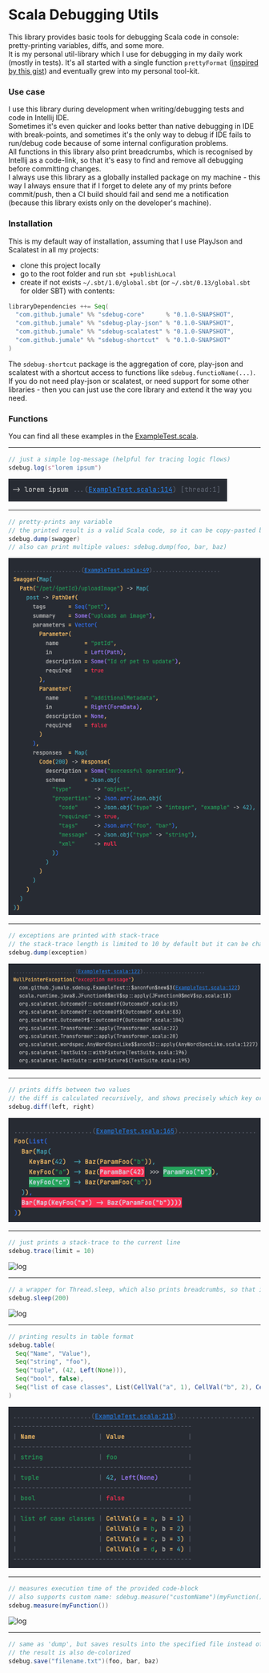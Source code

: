 # Scala Debugging Utils

This library provides basic tools for debugging Scala code in console: pretty-printing variables, diffs, and some more.<br>
It is my personal util-library which I use for debugging in my daily work (mostly in tests). It's all started with 
a single function `prettyFormat` ([inspired by this gist](https://gist.github.com/carymrobbins/7b8ed52cd6ea186dbdf8)) 
and eventually grew into my personal tool-kit.

### Use case
I use this library during development when writing/debugging tests and code in Intellij IDE.<br>
Sometimes it's even quicker and looks better than native debugging in IDE with break-points, and sometimes it's the only way to debug
if IDE fails to run/debug code because of some internal configuration problems.<br>
All functions in this library also print breadcrumbs, which is recognised by Intellij as a code-link, so that it's easy to find
and remove all debugging before committing changes.<br>
I always use this library as a globally installed package on my machine - this way I always ensure that if I forget to
delete any of my prints before commit/push, then a CI build should fail and send me a notification (because this library exists 
only on the developer's machine).

### Installation
This is my default way of installation, assuming that I use PlayJson and Scalatest in all my projects:
- clone this project locally
- go to the root folder and run `sbt +publishLocal`
- create if not exists `~/.sbt/1.0/global.sbt` (or `~/.sbt/0.13/global.sbt` for older SBT) with contents:
```scala
libraryDependencies ++= Seq(
  "com.github.jumale" %% "sdebug-core"      % "0.1.0-SNAPSHOT",
  "com.github.jumale" %% "sdebug-play-json" % "0.1.0-SNAPSHOT",
  "com.github.jumale" %% "sdebug-scalatest" % "0.1.0-SNAPSHOT",
  "com.github.jumale" %% "sdebug-shortcut"  % "0.1.0-SNAPSHOT"
)
```
The `sdebug-shortcut` package is the aggregation of core, play-json and scalatest with a shortcut access to functions
like `sdebug.functioName(...)`. If you do not need play-json or scalatest, or need support for some other libraries - then
you can just use the core library and extend it the way you need.

### Functions
You can find all these examples in the [ExampleTest.scala](./core/src/test/scala/com/github/jumale/sdebug/ExampleTest.scala).

---
```scala
// just a simple log-message (helpful for tracing logic flows)
sdebug.log(s"lorem ipsum")
```
![log](./doc/screenshot/log.png)

---
```scala
// pretty-prints any variable
// the printed result is a valid Scala code, so it can be copy-pasted back to IDE if needed
sdebug.dump(swagger)
// also can print multiple values: sdebug.dump(foo, bar, baz)
```
![log](./doc/screenshot/dump.png)

---
```scala
// exceptions are printed with stack-trace
// the stack-trace length is limited to 10 by default but it can be changed via render-params 
sdebug.dump(exception)
```
![log](./doc/screenshot/dumpException.png)

---
```scala
// prints diffs between two values
// the diff is calculated recursively, and shows precisely which key or value has been changed/added/deleted
sdebug.diff(left, right)
```
![log](./doc/screenshot/diff.png)

---
```scala
// just prints a stack-trace to the current line 
sdebug.trace(limit = 10)
```
![log](./doc/screenshot/trace.png)

---
```scala
// a wrapper for Thread.sleep, which also prints breadcrumbs, so that it can't be accidentally forgotten in code 
sdebug.sleep(200)
```
![log](./doc/screenshot/sleep.png)

---
```scala
// printing results in table format 
sdebug.table(
  Seq("Name", "Value"),
  Seq("string", "foo"),
  Seq("tuple", (42, Left(None))),
  Seq("bool", false),
  Seq("list of case classes", List(CellVal("a", 1), CellVal("b", 2), CellVal("c", 3), CellVal("d", 4)))
)
```
![log](./doc/screenshot/table.png)

---
```scala
// measures execution time of the provided code-block 
// also supports custom name: sdebug.measure("customName")(myFunction())
sdebug.measure(myFunction())
```
![log](./doc/screenshot/sleep.png)

---
```scala
// same as 'dump', but saves results into the specified file instead of printing
// the result is also de-colorized
sdebug.save("filename.txt")(foo, bar, baz)
```
